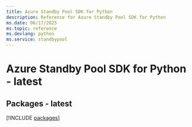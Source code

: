 ```yaml
---
title: Azure Standby Pool SDK for Python
description: Reference for Azure Standby Pool SDK for Python
ms.date: 06/17/2025
ms.topic: reference
ms.devlang: python
ms.service: standbypool
---
```

# Azure Standby Pool SDK for Python - latest
## Packages - latest
[!INCLUDE [packages](standby-pool-index.md)]